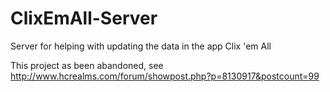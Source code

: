 ClixEmAll-Server
================

Server for helping with updating the data in the app Clix 'em All

This project as been abandoned, see http://www.hcrealms.com/forum/showpost.php?p=8130917&postcount=99
